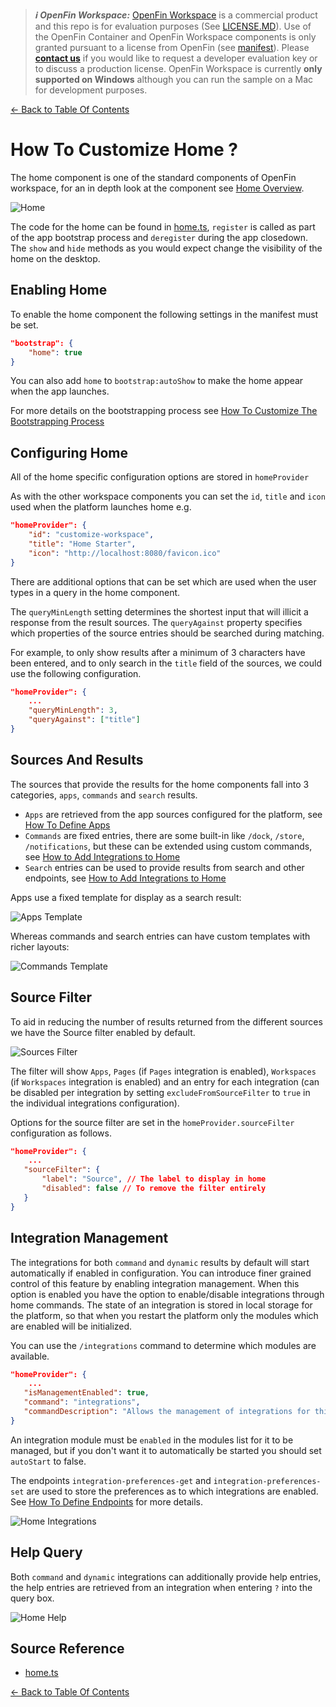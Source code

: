 > **_:information_source: OpenFin Workspace:_** [OpenFin Workspace](https://www.openfin.co/workspace/) is a commercial product and this repo is for evaluation purposes (See [LICENSE.MD](../LICENSE.MD)). Use of the OpenFin Container and OpenFin Workspace components is only granted pursuant to a license from OpenFin (see [manifest](../public/manifest.fin.json)). Please [**contact us**](https://www.openfin.co/workspace/poc/) if you would like to request a developer evaluation key or to discuss a production license.
> OpenFin Workspace is currently **only supported on Windows** although you can run the sample on a Mac for development purposes.

[<- Back to Table Of Contents](../README.md)

# How To Customize Home ?

The home component is one of the standard components of OpenFin workspace, for an in depth look at the component see [Home Overview](https://developers.openfin.co/of-docs/docs/cli-providers).

![Home](./assets/home.png)

The code for the home can be found in [home.ts](../client/src/framework/workspace/home.ts), `register` is called as part of the app bootstrap process and `deregister` during the app closedown. The `show` and `hide` methods as you would expect change the visibility of the home on the desktop.

## Enabling Home

To enable the home component the following settings in the manifest must be set.

```json
"bootstrap": {
    "home": true
}
```

You can also add `home` to `bootstrap:autoShow` to make the home appear when the app launches.

For more details on the bootstrapping process see [How To Customize The Bootstrapping Process](./how-to-customize-the-bootstrapping-process.md)

## Configuring Home

All of the home specific configuration options are stored in `homeProvider`

As with the other workspace components you can set the `id`, `title` and `icon` used when the platform launches home e.g.

```json
"homeProvider": {
    "id": "customize-workspace",
    "title": "Home Starter",
    "icon": "http://localhost:8080/favicon.ico"
}
```

There are additional options that can be set which are used when the user types in a query in the home component.

The `queryMinLength` setting determines the shortest input that will illicit a response from the result sources. The `queryAgainst` property specifies which properties of the source entries should be searched during matching.

For example, to only show results after a minimum of 3 characters have been entered, and to only search in the `title` field of the sources, we could use the following configuration.

```json
"homeProvider": {
    ...
    "queryMinLength": 3,
    "queryAgainst": ["title"]
}
```

## Sources And Results

The sources that provide the results for the home components fall into 3 categories, `apps`, `commands` and `search` results.

- `Apps` are retrieved from the app sources configured for the platform, see [How To Define Apps](./how-to-define-apps.md)
- `Commands` are fixed entries, there are some built-in like `/dock`, `/store`, `/notifications`, but these can be extended using custom commands, see [How to Add Integrations to Home](./how-to-add-integrations-to-home.md)
- `Search` entries can be used to provide results from search and other endpoints, see [How to Add Integrations to Home](./how-to-add-integrations-to-home.md)

Apps use a fixed template for display as a search result:

![Apps Template](./assets/home-apps.png)

Whereas commands and search entries can have custom templates with richer layouts:

![Commands Template](./assets/home-commands.png)

## Source Filter

To aid in reducing the number of results returned from the different sources we have the Source filter enabled by default.

![Sources Filter](./assets/home-sources-filter.png)

The filter will show `Apps`, `Pages` (if `Pages` integration is enabled), `Workspaces` (if `Workspaces` integration is enabled) and an entry for each integration (can be disabled per integration by setting `excludeFromSourceFilter` to `true` in the individual integrations configuration).

Options for the source filter are set in the `homeProvider.sourceFilter` configuration as follows.

```json
"homeProvider": {
    ...
   "sourceFilter": {
       "label": "Source", // The label to display in home
       "disabled": false // To remove the filter entirely
   }
}
```

## Integration Management

The integrations for both `command` and `dynamic` results by default will start automatically if enabled in configuration. You can introduce finer grained control of this feature by enabling integration management. When this option is enabled you have the option to enable/disable integrations through home commands. The state of an integration is stored in local storage for the platform, so that when you restart the platform only the modules which are enabled will be initialized.

You can use the `/integrations` command to determine which modules are available.

```json
"homeProvider": {
    ...
   "isManagementEnabled": true,
   "command": "integrations",
   "commandDescription": "Allows the management of integrations for this platform. You can decide whether enabled integrations should be included when a query is entered.",
}
```

An integration module must be `enabled` in the modules list for it to be managed, but if you don't want it to automatically be started you should set `autoStart` to false.

The endpoints `integration-preferences-get` and `integration-preferences-set` are used to store the preferences as to which integrations are enabled. See [How To Define Endpoints](./how-to-define-endpoints.md) for more details.

![Home Integrations](./assets/home-integrations.png)

## Help Query

Both `command` and `dynamic` integrations can additionally provide help entries, the help entries are retrieved from an integration when entering `?` into the query box.

![Home Help](./assets/home-help.png)

## Source Reference

- [home.ts](../client/src/framework/workspace/home.ts)

[<- Back to Table Of Contents](../README.md)
